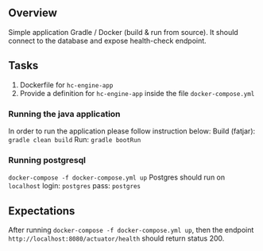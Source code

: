 ## Overview 
Simple application Gradle / Docker (build & run from source). It should connect to the
database and expose health-check endpoint.


## Tasks
1. Dockerfile for `hc-engine-app`
2. Provide a definition for `hc-engine-app` inside the file
   `docker-compose.yml`
   

### Running the java application 
In order to run the application please follow instruction below:
Build (fatjar):
`gradle clean build`
Run:
`gradle bootRun` 

### Running postgresql
`docker-compose -f docker-compose.yml up`
Postgres should run on `localhost` login: `postgres` pass: `postgres`

## Expectations
After running `docker-compose -f docker-compose.yml up`, then the endpoint `http://localhost:8080/actuator/health` should return status 200.



